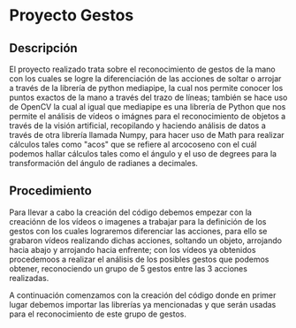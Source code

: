 # Proyecto Gestos
## Descripción
El proyecto realizado trata sobre el reconocimiento de gestos de la mano con los cuales se logre la diferenciación de las acciones de soltar o arrojar a través de la librería de python mediapipe, la cual nos permite conocer los puntos exactos de la mano a través del trazo de líneas; también se hace uso de OpenCV la cual al igual que mediapipe es una librería de Python que nos permite el análisis de vídeos o imágnes para el reconocimiento de objetos a través de la visión artificial, recopilando y haciendo análisis de datos a través de otra librería llamada Numpy, para hacer uso de Math para realizar cálculos tales como "acos" que se refiere al arcocoseno con el cuál podemos hallar cálculos tales como el ángulo y el uso de degrees para la  transformación del ángulo de radianes a decimales.

## Procedimiento
Para llevar a cabo la creación del código debemos empezar con la creaciónn de los vídeos o imagenes a trabajar para la definición de los gestos con los cuales lograremos diferenciar las acciones, para ello se grabaron vídeos realizando dichas acciones, soltando un objeto, arrojando hacia abajo y arrojando hacia enfrente; con los vídeos ya obtenidos procedemoos a realizar el análisis de los posibles gestos que podemos obtener, reconociendo un grupo de 5 gestos entre las 3 acciones realizadas.

A continuación comenzamos con la creación del código donde en primer lugar debemos importar las librerías ya mencionadas y que serán usadas para el reconocimiento de este grupo de gestos.
